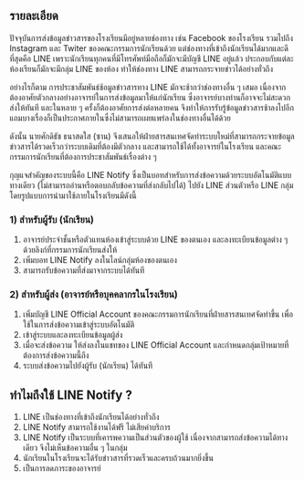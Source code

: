 ## รายละเอียด
ปัจจุบันการส่งข้อมูลข่าวสารของโรงเรียนมีอยู่หลายช่องทาง เช่น Facebook ของโรงเรียน รวมไปถึง Instagram และ Twiter ของคณะกรรมการนักเรียนด้วย แต่ช่องทางที่เข้าถึงนักเรียนได้มากและดีที่สุดคือ LINE เพราะนักเรียนทุกคนที่มีโทรศัพท์มือถือก็มักจะมีบัญชี LINE อยู่แล้ว ประกอบกับแต่ละห้องเรียนก็มักจะมีกลุ่ม LINE ของห้อง ทำให้ช่องทาง LINE สามารถกระจายข่าวได้อย่างทั่วถึง

อย่างไรก็ตาม การประชาสัมพันธ์ช้อมูลข่าวสารทาง LINE มักจะช้ากว่าช่องทางอื่น ๆ เสมอ เนื่องจากต้องอาศัยตัวกลางอย่างอาจารย์ในการส่งข้อมูลมาให้แก่นักเรียน ซึ่งอาจารย์บางท่านก็อาจจะไม่สะดวกส่งให้ทันที และในหลาย ๆ ครั้งก็ต้องอาศัยการส่งต่อหลายคน จึงทำให้การรับรู้ข้อมูลข่าวสารช้าลงไปอีก แถมบางเรื่องก็เป็นประกาศภายในซึ่งไม่สามารถเผยแพร่ลงในช่องทางอื่นได้ด้วย

ดังนั้น นายศักดิธัช ธนาสดใส (ซาน) จึงเสนอให้ฝ่ายสารสนเทศจัดทำระบบใหม่ที่สามารถกระจายข้อมูลข่าวสารได้รวดเร็วกว่าระบบเดิมที่ต้องมีตัวกลาง และสามารถใช้ได้ทั้งอาจารย์ในโรงเรียน และคณะกรรมการนักเรียนที่ต้องการประชาสัมพันธ์เรื่องต่าง ๆ

กุญแจสำคัญของระบบนี้คือ LINE Notify ซึ่งเป็นบอทสำหรับการส่งข้อความด้วยระบบอัตโนมัติแบบทางเดียว (ไม่สามารถอ่านหรือตอบกลับข้อความที่ส่งกลับไปได้) ไปยัง LINE ส่วนตัวหรือ LINE กลุ่ม โดยรูปแบบการนำมาใช้ภายในโรงเรียนมีดังนี้

### 1) สำหรับผู้รับ (นักเรียน)
1. อาจารย์ประจำชั้นหรือตัวแทนห้องเข้าสู่ระบบด้วย LINE ของตนเอง และลงทะเบียนข้อมูลต่าง ๆ ด้วยลิงก์ที่กรรมการนักเรียนส่งให้
2. เพิ่มบอท LINE Notify ลงในไลน์กลุ่มห้องของตนเอง
3. สามารถรับข้อความที่ส่งมาจากระบบได้ทันที

### 2) สำหรับผู้ส่ง (อาจารย์หรือบุคคลากรในโรงเรียน)
1. เพิ่มบัญชี LINE Official Account ของคณะกรรมการนักเรียนที่ฝ่ายสารสนเทศจัดทำขึ้น เพื่อใช้ในการส่งข้อความเข้าสู่ระบบอัตโนมัติ
2. เข้าสู่ระบบและลงทะเบียนข้อมูลผู้ส่ง
3. เมื่อจะส่งข้อความ ให้ส่งลงในแชทของ LINE Official Account และกำหนดกลุ่มเป้าหมายที่ต้องการส่งข้อความนี้ถึง
4. ระบบส่งข้อความไปยังผู้รับ (นักเรียน) ได้ทันที

## ทำไมถึงใช้ LINE Notify ?
1. LINE เป็นช่องทางที่เข้าถึงนักเรียนได้อย่างทั่วถึง
2. LINE Notify สามารถใช้งานได้ฟรี ไม่เสียค่าบริการ
3. LINE Notify เป็นระบบที่เคารพความเป็นส่วนตัวของผู้ใช้ เนื่องจากสามารถส่งข้อความได้ทางเดียว จึงไม่เห็นข้อความอื่น ๆ ในกลุ่ม
4. นักเรียนในโรงเรียนจะได้รับข่าวสารที่รวดเร็วและครบถ้วนมากยิ่งขึ้น
5. เป็นการลดภาระของอาจารย์
<!--stackedit_data:
eyJoaXN0b3J5IjpbLTM4NDIwMzI5MCwtMTE4Nzc3Nzg1OCwtMT
Y2ODM1MjQyMiwtOTY4NzQ4MzMsMTc0MzY3MjUxMSwtMTQyOTI2
MjA4MiwtOTUwOTM0MzEwXX0=
-->